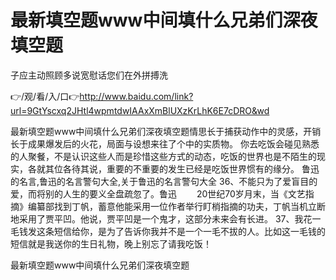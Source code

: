 # 最新填空题www中间填什么兄弟们深夜填空题
子应主动照顾多说宽慰话您们在外拼搏洗

👉/观/看/入/口👉http://www.baidu.com/link?url=9GtYscxq2JHtl4wpmtdwIAAxXmBlUXzKrLhK6E7cDRO&wd

最新填空题www中间填什么兄弟们深夜填空题情思长于捕获动作中的灵感，开销长于成果爆发后的火花，局面与设想来往了个中的实质物。
你去吃饭会碰见熟悉的人聚餐，不是认识这些人而是珍惜这些方式的动态，吃饭的世界也是不陌生的现实，各就其位各待其说，重要的不重要的发生已经是吃饭世界惯有的缘分。
	鲁迅的名言,鲁迅的名言警句大全,关于鲁迅的名言警句大全	36、不能只为了爱盲目的爱，而将别的人生的要义全盘疏忽了。鲁迅
　　20世纪70岁月末，当《文艺指摘》编纂部找到丁帆，蓄意他能采用一位作者举行盯梢指摘的功夫，丁帆当机立断地采用了贾平凹。他说，贾平凹是一个鬼才，这部分未来会有长进。
		37、我花一毛钱发这条短信给你，是为了告诉你我并不是一个一毛不拔的人。比如这一毛钱的短信就是我送你的生日礼物，晚上别忘了请我吃饭！

最新填空题www中间填什么兄弟们深夜填空题
